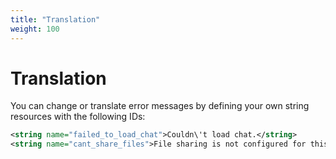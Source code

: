 ```yaml
---
title: "Translation"
weight: 100
---
```


# Translation

You can change or translate error messages by defining your own string resources with the following IDs:

```xml
<string name="failed_to_load_chat">Couldn\'t load chat.</string>
<string name="cant_share_files">File sharing is not configured for this app</string>
```

